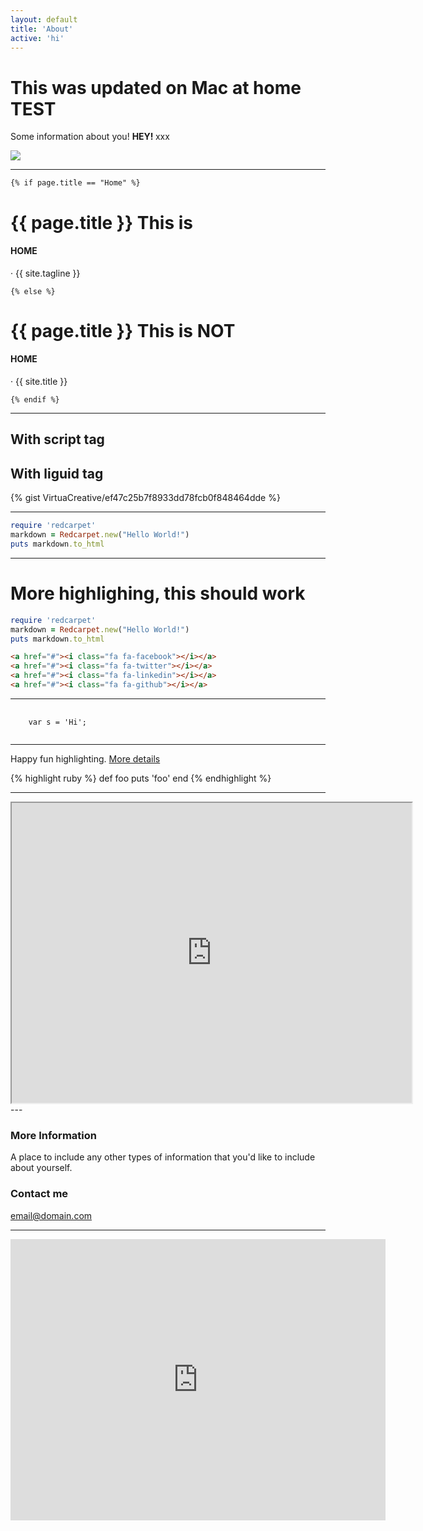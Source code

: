 ```yaml
---
layout: default
title: 'About'
active: 'hi'
---
```



# This was updated on Mac at  home **TEST**

Some information about you! <strong> HEY! </strong> xxx

![](https://mrmccormack.github.io/images/shrek.jpg )

---

    {% if page.title == "Home" %}
# {{ page.title }}  This is <h4>HOME</h4> &middot; {{ site.tagline }}
    {% else %}
# {{ page.title }} This is NOT <h4>HOME</h4> &middot; {{ site.title }}
    {% endif %}

---

## With script tag

<script src="https://gist.github.com/VirtuaCreative/ef47c25b7f8933dd78fcb0f848464dde.js"></script>


## With liguid tag



{% gist VirtuaCreative/ef47c25b7f8933dd78fcb0f848464dde %}



---

```ruby
require 'redcarpet'
markdown = Redcarpet.new("Hello World!")
puts markdown.to_html

```

---

# More highlighing, this should work

```ruby
require 'redcarpet'
markdown = Redcarpet.new("Hello World!")
puts markdown.to_html
```


```html
<a href="#"><i class="fa fa-facebook"></i></a>
<a href="#"><i class="fa fa-twitter"></i></a>
<a href="#"><i class="fa fa-linkedin"></i></a>
<a href="#"><i class="fa fa-github"></i></a>

```

---

<div class="highlighter-rouge">
<pre class="highlight">
  <code>
    <span class="kd">var</span> <span class="nx">s</span> <span class="o">=</span> <span class="s1">'Hi'</span><span class="p">;</span>
  </code>
</pre>
</div>


---

Happy fun highlighting. 
[More details](https://github.com/mojombo/jekyll/wiki/liquid-extensions)

{% highlight ruby %}
def foo
  puts 'foo'
end
{% endhighlight %}

---

<iframe src="https://www.google.com/maps/d/embed?mid=1ELysbd_HcyENvsuK5auBFbFpwZ0" width="640" height="480"></iframe>
---

### More Information

A place to include any other types of information that you'd like to include about yourself.

### Contact me

[email@domain.com](mailto:email@domain.com)

---
<iframe src="https://www.google.com/maps/embed?pb=!1m18!1m12!1m3!1d2648.7897440927322!2d-89.27185718378226!3d48.40298077924549!2m3!1f0!2f0!3f0!3m2!1i1024!2i768!4f13.1!3m3!1m2!1s0x4d5921d099e9d447%3A0x2fdeb4b250a8e1a8!2sConfederation+College!5e0!3m2!1sen!2sca!4v1473528846687" width="600" height="450" frameborder="0" style="border:0" allowfullscreen></iframe>

